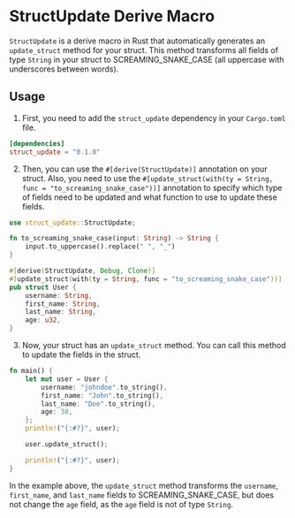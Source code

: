 # StructUpdate Derive Macro

`StructUpdate` is a derive macro in Rust that automatically generates an `update_struct` method for your struct. This method transforms all fields of type `String` in your struct to SCREAMING_SNAKE_CASE (all uppercase with underscores between words).

## Usage

1. First, you need to add the `struct_update` dependency in your `Cargo.toml` file.

```toml
[dependencies]
struct_update = "0.1.0"
```

2. Then, you can use the `#[derive(StructUpdate)]` annotation on your struct. Also, you need to use the `#[update_struct(with(ty = String, func = "to_screaming_snake_case"))]` annotation to specify which type of fields need to be updated and what function to use to update these fields.

```rust
use struct_update::StructUpdate;

fn to_screaming_snake_case(input: String) -> String {
    input.to_uppercase().replace(" ", "_")
}

#[derive(StructUpdate, Debug, Clone)]
#[update_struct(with(ty = String, func = "to_screaming_snake_case"))]
pub struct User {
    username: String,
    first_name: String,
    last_name: String,
    age: u32,
}
```

3. Now, your struct has an `update_struct` method. You can call this method to update the fields in the struct.

```rust
fn main() {
    let mut user = User {
        username: "johndoe".to_string(),
        first_name: "John".to_string(),
        last_name: "Doe".to_string(),
        age: 30,
    };
    println!("{:#?}", user);

    user.update_struct();

    println!("{:#?}", user);
}
```

In the example above, the `update_struct` method transforms the `username`, `first_name`, and `last_name` fields to SCREAMING_SNAKE_CASE, but does not change the `age` field, as the `age` field is not of type `String`.